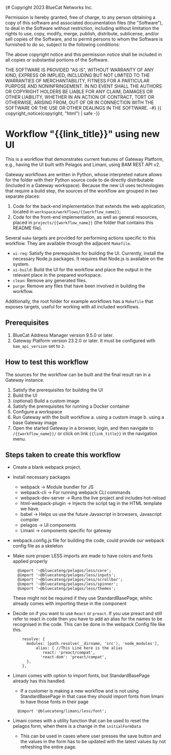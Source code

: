 {#
Copyright 2023 BlueCat Networks Inc.

Permission is hereby granted, free of charge, to any person obtaining a copy
of this software and associated documentation files (the "Software"), to deal
in the Software without restriction, including without limitation the rights
to use, copy, modify, merge, publish, distribute, sublicense, and/or sell
copies of the Software, and to permit persons to whom the Software is
furnished to do so, subject to the following conditions:

The above copyright notice and this permission notice shall be included in all
copies or substantial portions of the Software.

THE SOFTWARE IS PROVIDED "AS IS", WITHOUT WARRANTY OF ANY KIND, EXPRESS OR
IMPLIED, INCLUDING BUT NOT LIMITED TO THE WARRANTIES OF MERCHANTABILITY,
FITNESS FOR A PARTICULAR PURPOSE AND NONINFRINGEMENT. IN NO EVENT SHALL THE
AUTHORS OR COPYRIGHT HOLDERS BE LIABLE FOR ANY CLAIM, DAMAGES OR OTHER
LIABILITY, WHETHER IN AN ACTION OF CONTRACT, TORT OR OTHERWISE, ARISING FROM,
OUT OF OR IN CONNECTION WITH THE SOFTWARE OR THE USE OR OTHER DEALINGS IN THE
SOFTWARE.
-#}
{{ copyright_notice(copyright, "html") | safe -}}

# Workflow "{{link_title}}" using new UI

This is a workflow that demonstrates current features of Gateway Platform, e.g.,
having the UI built with Pelagos and Limani, using BAM REST API v2.

Gateway workflows are written in Python, whose interpreted nature allows for
the folder with their Python source code to de directly distributable (included
in a Gateway workspace).
Because the new UI uses technologies that require a build step, the sources of
the workflow are grouped in two separate places:
1. Code for the back-end implementation that extends the web application, 
   located in `workspace/workflows/{{workflow_name}}`;
2. Code for the front-end implementation, as well as general resources, placed
   in `projects/{{workflow_name}}` (the folder that contains this README file).

Several `make` targets are provided for performing actions specific to this
workflow. They are available through the adjacent `Makefile`.

- `ui-req`: Satisfy the prerequisites for building the UI. Currently, install 
  the necessary Node.js packages. It requires that Node.js is
  available on the system.
- `ui-build`: Build the UI for the workflow and place the output in the
  relevant place in the prepared workspace.
- `clean`: Remove any generated files.
- `purge`: Remove any files that have been involved in building the workflow.

Additionally, the root folder for example workflows has a `Makefile` that
exposes targets, useful for working with all included workflows.

## Prerequisites

1. BlueCat Address Manager version 9.5.0 or later.
2. Gateway Platform version 23.2.0 or later. It must be configured with
   `bam_api_version` set to `2`.

## How to test this workflow

The sources for the workflow can be built and the final result ran in a Gateway
instance.

1. Satisfy the prerequisites for building the UI
2. Build the UI
3. (optional) Build a custom image
4. Satisfy the prerequisites for running a Docker container
5. Configure a workspace
6. Run Gateway with the built workflow
   a. using a custom image 
   b. using a base Gateway image 
7. Open the started Gateway in a browser, login, and then navigate to
   `/{{workflow_name}}/` or click on link `{{link_title}}` in the navigation
   menu.


## Steps taken to create this workflow

- Create a blank webpack project.

- Install necessary packages
    - webpack → Module bundler for JS
    - webpack-cli → For running webpack CLI commands
    - webpack-dev-server → Runs the live project and includes hot-reload
    - html-webpack-plugin → Injects the script tag in the HTML template we have.
    - babel → Helps us use the future Javascript in browsers, Javascript compiler
    - pelagos → UI components
    - Limani → components specific for gateway

- webpack.config.js file for building the code, could provide our webpack config file as a skeleton

- Make sure proper LESS imports are made to have colors and fonts applied properly
    ```
      @import '~@bluecateng/pelagos/less/core';
      @import '~@bluecateng/pelagos/less/inputs';
      @import '~@bluecateng/pelagos/less/scrollbar';
      @import '~@bluecateng/pelagos/less/spinner';
      @import '~@bluecateng/pelagos/less/themes';
     ```
  These might not be required if they use StandardBasePage, whihc already comes with importing these in the component

- Decide on if you want to use `React` or `preact`. If you use preact and still refer to react in code then you have to
  add an
  alias for the names to be recognised in the code. This can be done in the webpack Config file like this.

    ```  
        resolve: {
          modules: [path.resolve(__dirname, 'src'), 'node_modules'],
              alias: { //This Line here is the alias
                 react: 'preact/compat',
                'react-dom': 'preact/compat',
          },
        },
    ```

- Limani comes with option to import fonts, but StandardBasePage already has this handled.
    - If a customer is making a new workflow and is not using StandardBasePage in that case they should import fonts
      from limani to have those fonts in their page

    ```
      @import '@bluecateng/limani/less/font'; 
    ```

- Limani comes with a utility function that can be used to reset the pelagos form, when there is a change in the
  `initialFormData`
    - This can be used in cases where user presses the save button and the values in the form has to be updated with the
      latest values by not refreshing the entire page.